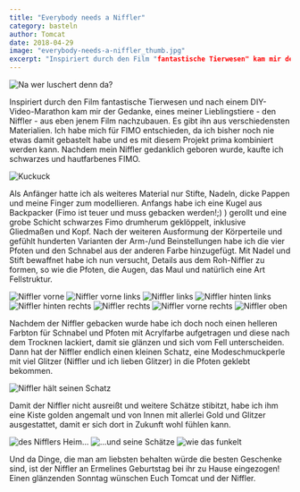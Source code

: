 ```yaml
---
title: "Everybody needs a Niffler"
category: basteln
author: Tomcat
date: 2018-04-29
image: "everybody-needs-a-niffler_thumb.jpg"
excerpt: "Inspiriert durch den Film "fantastische Tierwesen" kam mir der Gedanke, eines meiner Lieblingstiere - den Niffler - aus eben jenem Film nachzubauen."
---
```


![Na wer luschert denn da?](_1150390.jpg)

Inspiriert durch den Film fantastische Tierwesen und nach einem DIY-Video-Marathon kam mir der Gedanke, eines meiner Lieblingstiere - den Niffler - aus eben jenem Film nachzubauen.
Es gibt ihn aus verschiedensten Materialien. 
Ich habe mich für FIMO entschieden, da ich bisher noch nie etwas damit gebastelt habe und es mit diesem Projekt prima kombiniert werden kann. 
Nachdem mein Niffler gedanklich geboren wurde, kaufte ich schwarzes und hautfarbenes FIMO.

![Kuckuck](_1150380.jpg) 

Als Anfänger hatte ich als weiteres Material nur Stifte, Nadeln, dicke Pappen und meine Finger zum modellieren. Anfangs habe ich eine Kugel aus Backpacker (Fimo ist teuer und muss gebacken werden!;) ) gerollt und eine grobe Schicht schwarzes Fimo drumherum geklöppelt, inklusive Gliedmaßen und Kopf. Nach der weiteren Ausformung der Körperteile und gefühlt hunderten Varianten der Arm-/und Beinstellungen habe ich die vier Pfoten und den Schnabel aus der anderen Farbe hinzugefügt. Mit Nadel und Stift bewaffnet habe ich nun versucht, Details aus dem Roh-Niffler zu formen, so wie die Pfoten, die Augen, das Maul und natürlich eine Art Fellstruktur. 

![Niffler vorne](_1150387.jpg)
![Niffler vorne links](_1150381.jpg)
![Niffler links](_1150382.jpg)
![Niffler hinten links](_1150383.jpg)
![Niffler hinten rechts](_1150384.jpg)
![Niffler rechts](_1150385.jpg)
![Niffler vorne rechts](_1150386.jpg)
![Niffler oben](_1150388.jpg)

Nachdem der Niffler gebacken wurde habe ich doch noch einen helleren Farbton für Schnabel und Pfoten mit Acrylfarbe aufgetragen und diese nach dem Trocknen lackiert, damit sie glänzen und sich vom Fell unterscheiden. Dann hat der Niffler endlich einen kleinen Schatz, eine Modeschmuckperle mit viel Glitzer (Niffler und ich lieben Glitzer) in die Pfoten geklebt bekommen. 

![Niffler hält seinen Schatz](_1150375.jpg)

Damit der Niffler nicht ausreißt und weitere Schätze stibitzt, habe ich ihm eine Kiste golden angemalt und von Innen mit allerlei Gold und Glitzer ausgestattet, damit er sich dort in Zukunft wohl fühlen kann. 

![des Nifflers Heim...](_1150369.jpg)
![...und seine Schätze](_1150378.jpg)
![wie das funkelt](_1150376.jpg)

Und da Dinge, die man am liebsten behalten würde die besten Geschenke sind, ist der Niffler an Ermelines Geburtstag bei ihr zu Hause eingezogen! Einen glänzenden Sonntag wünschen Euch Tomcat und der Niffler.
